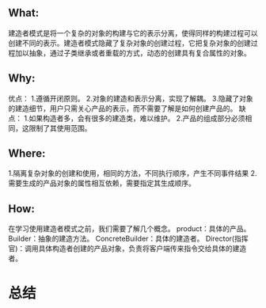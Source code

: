 ## What:
建造者模式是将一个复杂的对象的构建与它的表示分离，使得同样的构建过程可以创建不同的表示。建造者模式隐藏了复杂对象的创建过程，它把复杂对象的创建过程加以抽象，通过子类继承或者重载的方式，动态的创建具有复合属性的对象。

## Why:
优点：
1.遵循开闭原则。
2.对象的建造和表示分离，实现了解耦。
3.隐藏了对象的建造细节，用户只需关心产品的表示，而不需要了解是如何创建产品的。
缺点：
1.如果构造者多，会有很多的建造类，难以维护。
2.产品的组成部分必须相同，这限制了其使用范围。
## Where:
1.隔离复杂对象的创建和使用，相同的方法，不同执行顺序，产生不同事件结果
2.需要生成的产品对象的属性相互依赖，需要指定其生成顺序。

## How:

在学习使用建造者模式之前，我们需要了解几个概念。
product：具体的产品。
Builder：抽象的建造方法。
ConcreteBuilder：具体的建造者。
Director(指挥官)：调用具体构造者创建的产品对象，负责将客户端传来指令交给具体的建造者。




# 总结